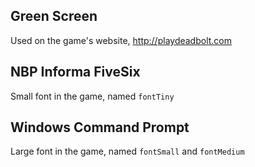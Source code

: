 
## Green Screen

Used on the game's website, http://playdeadbolt.com

## NBP Informa FiveSix

Small font in the game, named `fontTiny`

## Windows Command Prompt

Large font in the game, named `fontSmall` and `fontMedium`
